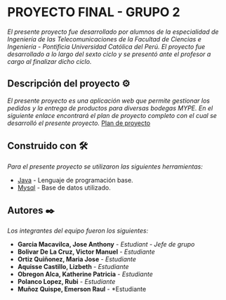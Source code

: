 # PROYECTO FINAL - GRUPO 2

_El presente proyecto fue desarrollado por alumnos de la especialidad de Ingeniería de las Telecomunicaciones de la Facultad de Ciencias e Ingeniería - Pontificia Universidad Católica del Perú. El proyecto fue desarrollado a lo largo del sexto ciclo y se presentó ante el profesor a cargo al finalizar dicho ciclo._

## Descripción del proyecto ⚙️

_El presente proyecto es una aplicación web que permite gestionar los pedidos y la entrega de productos para diversas bodegas MYPE. En el siguiente enlace encontrará el plan de proyecto completo con el cual se desarrolló el presente proyecto._
[Plan de proyecto](https://docs.google.com/document/d/1BKrAMifzmPTR2zjU3X8iQH0L0za8V7b5--Ob5zcUHy8/edit?usp=sharing)

## Construido con 🛠️

_Para el presente proyecto se utilizaron las siguientes herramientas:_

* [Java](https://en.wikipedia.org/wiki/Java_(programming_language)) - Lenguaje de programación base.
* [Mysql](https://www.mysql.com/) - Base de datos utilizado.

## Autores ✒️

_Los integrantes del equipo fueron los siguientes:_

* **Garcia Macavilca, Jose Anthony** - *Estudiant - Jefe de grupo*
* **Bolivar De La Cruz, Victor Manuel** - *Estudiante*
* **Ortiz Quiñonez, Maria Jose** - *Estudiante*
* **Aquisse Castillo, Lizbeth** - *Estudiante*
* **Obregon Alca, Katherine Patricia** - *Estudiante*
* **Polanco Lopez, Rubi** - *Estudiante*
* **Muñoz Quispe, Emerson Raul** - *Estudiante

